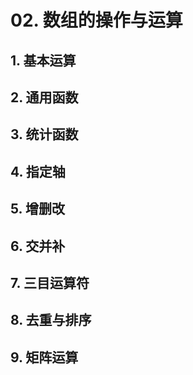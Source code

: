 # 02. 数组的操作与运算

## 1. 基本运算

## 2. 通用函数

## 3. 统计函数

## 4. 指定轴

## 5. 增删改

## 6. 交并补

## 7. 三目运算符

## 8. 去重与排序

## 9. 矩阵运算
